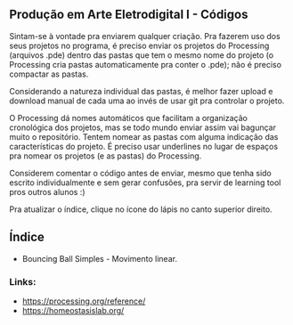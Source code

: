 ## Produção em Arte Eletrodigital I - Códigos

Sintam-se à vontade pra enviarem qualquer criação. Pra fazerem uso dos seus projetos no programa, é preciso enviar os projetos do Processing (arquivos .pde) dentro das pastas que tem o mesmo nome do projeto (o Processing cria pastas automaticamente pra conter o .pde); não é preciso compactar as pastas.

Considerando a natureza individual das pastas, é melhor fazer upload e download manual de cada uma ao invés de usar git pra controlar o projeto.

O Processing dá nomes automáticos que facilitam a organização cronológica dos projetos, mas se todo mundo enviar assim vai bagunçar muito o repositório. Tentem nomear as pastas com alguma indicação das características do projeto. É preciso usar underlines no lugar de espaços pra nomear os projetos (e as pastas) do Processing.

Considerem comentar o código antes de enviar, mesmo que tenha sido escrito individualmente e sem gerar confusões, pra servir de learning tool pros outros alunos :)

Pra atualizar o índice, clique no ícone do lápis no canto superior direito.

## Índice

* Bouncing Ball Simples - Movimento linear.

### Links:

* https://processing.org/reference/
* https://homeostasislab.org/
